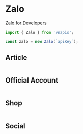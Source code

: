 # Zalo

[Zalo for Developers](https://developers.zalo.me/)

```ts
import { Zalo } from 'vnapis';

const zalo = new Zalo(`apiKey`);
```

## Article

```ts
```

## Official Account

```ts
```

## Shop

```ts
```

## Social

```ts
```
